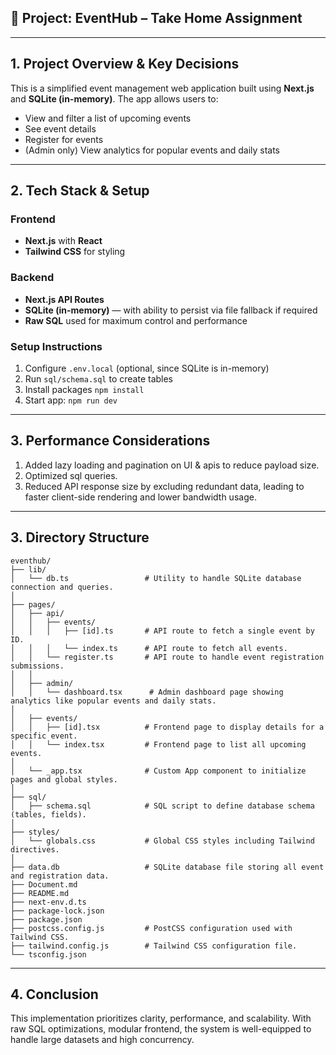 ## 📌 Project: EventHub – Take Home Assignment

---

## 1. Project Overview & Key Decisions

This is a simplified event management web application built using **Next.js** and **SQLite (in-memory)**. The app allows users to:
- View and filter a list of upcoming events
- See event details
- Register for events
- (Admin only) View analytics for popular events and daily stats

---

## 2. Tech Stack & Setup

### Frontend
- **Next.js** with **React**
- **Tailwind CSS** for styling

### Backend
- **Next.js API Routes**
- **SQLite (in-memory)** — with ability to persist via file fallback if required
- **Raw SQL** used for maximum control and performance

### Setup Instructions
1. Configure `.env.local` (optional, since SQLite is in-memory)
2. Run `sql/schema.sql` to create tables
3. Install packages `npm install`
4. Start app: `npm run dev`

---

## 3. Performance Considerations
1. Added lazy loading and pagination on UI & apis to reduce payload size.
2. Optimized sql queries.
3. Reduced API response size by excluding redundant data, leading to faster client-side rendering and lower bandwidth usage.

---


## 3. Directory Structure
```text
eventhub/
├── lib/
│   └── db.ts                 # Utility to handle SQLite database connection and queries.
│
├── pages/
│   ├── api/
│   │   ├── events/
│   │   │   ├── [id].ts       # API route to fetch a single event by ID.
│   │   │   └── index.ts      # API route to fetch all events.
│   │   └── register.ts       # API route to handle event registration submissions.
│   │
│   ├── admin/
│   │   └── dashboard.tsx      # Admin dashboard page showing analytics like popular events and daily stats.
│
│   ├── events/
│   │   ├── [id].tsx          # Frontend page to display details for a specific event.
│   │   └── index.tsx         # Frontend page to list all upcoming events.
│
│   └── _app.tsx              # Custom App component to initialize pages and global styles.
│
├── sql/
│   ├── schema.sql            # SQL script to define database schema (tables, fields).
│
├── styles/
│   └── globals.css           # Global CSS styles including Tailwind directives.
│
├── data.db                   # SQLite database file storing all event and registration data.
├── Document.md              
├── README.md                 
├── next-env.d.ts            
├── package-lock.json         
├── package.json              
├── postcss.config.js         # PostCSS configuration used with Tailwind CSS.
├── tailwind.config.js        # Tailwind CSS configuration file.
└── tsconfig.json            
```
           


---

## 4. Conclusion
This implementation prioritizes clarity, performance, and scalability. With raw SQL optimizations, modular frontend, the system is well-equipped to handle large datasets and high concurrency.
